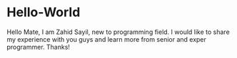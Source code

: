 # Hello-World
Hello Mate, I am Zahid Sayil, new to programming field. I would like to share my experience with you guys and learn more from  senior and exper 
programmer.
Thanks!
